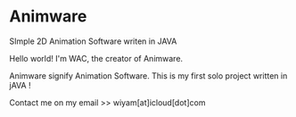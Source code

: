 # Animware
SImple 2D Animation Software writen in JAVA 

Hello world!
I'm WAC, the creator of Animware.

Animware signify Animation Software. This is my first solo project written in jAVA !

Contact me on my email >> 
wiyam[at]icloud[dot]com
